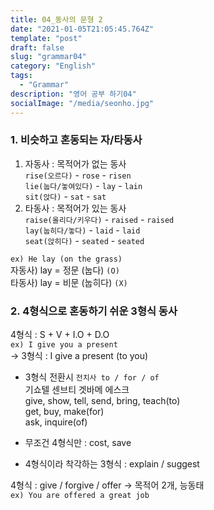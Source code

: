 ```yaml
---
title: 04_동사의 문형 2
date: "2021-01-05T21:05:45.764Z"
template: "post"
draft: false
slug: "grammar04"
category: "English"
tags:
  - "Grammar"
description: "영어 공부 하기04"
socialImage: "/media/seonho.jpg"
---
```

### 1. 비슷하고 혼동되는 자/타동사
1. 자동사 : 목적어가 없는 동사  
`rise(오르다)` - `rose` - `risen`  
`lie(눕다/놓여있다)` - `lay` - `lain`  
`sit(앉다)` - `sat` - `sat`  
2. 타동사 : 목적어가 있는 동사  
`raise(올리다/키우다)` - `raised` - `raised`  
`lay(눕히다/놓다)` - `laid` - `laid`  
`seat(앉히다)` - `seated` - `seated`

`ex) He lay (on the grass)`  
자동사) lay = 정문 (눕다) `(O)`  
타동사) lay = 비문 (눕히다) `(X)`

### 2. 4형식으로 혼동하기 쉬운 3형식 동사
4형식 : S + V + I.O + D.O  
`ex) I give you a present`  
→ 3형식 : I give a present (to you)  
* 3형식 전환시 `전치사 to / for / of`  
   기쇼텔 센브티 겟바메 에스크  
   give, show, tell, send, bring, teach(to)  
   get, buy, make(for)  
   ask, inquire(of)  

* 무조건 4형식만 : cost, save  
* 4형식이라 착각하는 3형식 : explain / suggest  

4형식 : give / forgive / offer → 목적어 2개, 능동태  
`ex) You are offered a great job`